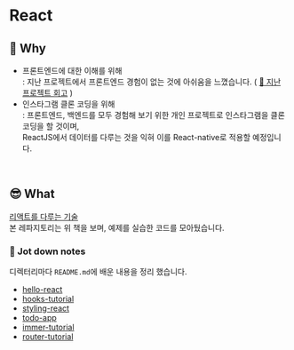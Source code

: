 # React

## 🤔 Why

- 프론트엔드에 대한 이해를 위해<br>
  : 지난 프로젝트에서 프론트엔드 경험이 없는 것에 아쉬움을 느꼈습니다. ( [📎 지난 프로젝트 회고](https://joie-kim.github.io/Review-Team-Project/) )
- 인스타그램 클론 코딩을 위해<br>
  : 프론트엔드, 백엔드를 모두 경험해 보기 위한 개인 프로젝트로 인스타그램을 클론 코딩을 할 것이며,<br>
    ReactJS에서 데이터를 다루는 것을 익혀 이를 React-native로 적용할 예정입니다.

<br>

## 😎 What

[리액트를 다루는 기술](http://www.kyobobook.co.kr/product/detailViewKor.laf?ejkGb=KOR&mallGb=KOR&barcode=9791160508796&orderClick=LAG&Kc=)<br>
본 레파지토리는 위 책을 보며, 예제를 실습한 코드를 모아뒀습니다.

### 📝 Jot down notes
디렉터리마다 `README.md`에 배운 내용을 정리 했습니다.
- [hello-react](https://github.com/Joie-Kim/ReactJS/tree/master/hello-react)
- [hooks-tutorial](https://github.com/Joie-Kim/ReactJS/tree/master/hooks-tutorial)
- [styling-react](https://github.com/Joie-Kim/ReactJS/tree/master/styling-react)
- [todo-app](https://github.com/Joie-Kim/ReactJS/tree/master/todo-app)
- [immer-tutorial](https://github.com/Joie-Kim/ReactJS/tree/master/immer-tutorial)
- [router-tutorial](https://github.com/Joie-Kim/ReactJS/tree/master/router-tutorial)